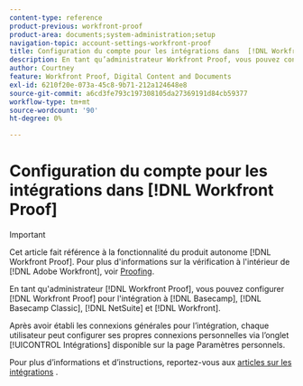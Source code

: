 ```yaml
---
content-type: reference
product-previous: workfront-proof
product-area: documents;system-administration;setup
navigation-topic: account-settings-workfront-proof
title: Configuration du compte pour les intégrations dans  [!DNL Workfront Proof]
description: En tant qu’administrateur Workfront Proof, vous pouvez configurer Workfront Proof pour l’intégration avec Basecamp, Basecamp Classic, [!DNL NetSuite] et Workfront.
author: Courtney
feature: Workfront Proof, Digital Content and Documents
exl-id: 6210f20e-073a-45c8-9b71-212a124648e8
source-git-commit: a6cd3fe793c197308105da27369191d84cb59377
workflow-type: tm+mt
source-wordcount: '90'
ht-degree: 0%

---
```


# Configuration du compte pour les intégrations dans [!DNL Workfront Proof]

>[!IMPORTANT]
>
>Cet article fait référence à la fonctionnalité du produit autonome [!DNL Workfront Proof]. Pour plus d&#39;informations sur la vérification à l&#39;intérieur de [!DNL Adobe Workfront], voir [Proofing](../../../review-and-approve-work/proofing/proofing.md).

En tant qu&#39;administrateur [!DNL Workfront Proof], vous pouvez configurer [!DNL Workfront Proof] pour l&#39;intégration à [!DNL Basecamp], [!DNL Basecamp Classic], [!DNL NetSuite] et [!DNL Workfront].

Après avoir établi les connexions générales pour l’intégration, chaque utilisateur peut configurer ses propres connexions personnelles via l’onglet [!UICONTROL Intégrations] disponible sur la page Paramètres personnels.

Pour plus d’informations et d’instructions, reportez-vous aux [articles sur les intégrations](https://support.workfront.com/hc/en-us/categories/115000588707-Integrations) .
